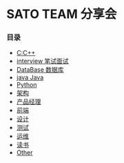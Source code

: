 # SATO TEAM 分享会

### 目录  

-  [C:C++]() 
-  [interview 笔试面试]()
-  [DataBase 数据库]()
-  [java Java]()
-  [Python]()
-  [架构]()
-  [产品经理]()
-  [前端]()
-  [设计]()
-  [测试]()
-  [运维]()
-  [读书]()
-  [Other]()

